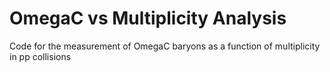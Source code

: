 # OmegaC vs Multiplicity Analysis

Code for the measurement of OmegaC baryons as a function of multiplicity in pp collisions
